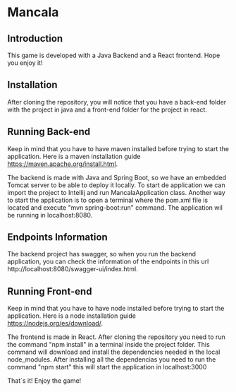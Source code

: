 # Mancala

## Introduction

This game is developed with a Java Backend and a React frontend. Hope you enjoy it!

## Installation 

After cloning the repository, you will notice that you have a back-end folder with the project in java and a front-end folder for the project in react.


## Running Back-end

Keep in mind that you have to have maven installed before trying to start the application. Here is a maven installation guide https://maven.apache.org/install.html. 

The backend is made with Java and Spring Boot, so we have an embedded Tomcat server to be able to deploy it locally. To start de application we can import the project to Intellij and run MancalaApplication class. Another way to start the application is to open a terminal where the pom.xml file is located and execute "mvn spring-boot:run" command. The application wil be running in localhost:8080.

## Endpoints Information

The backend project has swagger, so when you run the backend application, you can check the information of the endpoints in this url http://localhost:8080/swagger-ui/index.html.

## Running Front-end

Keep in mind that you have to have node installed before trying to start the application. Here is a node installation guide https://nodejs.org/es/download/. 

The frontend is made in React. After cloning the repository you need to run the command "npm install" in a terminal inside the project folder. This command will download and install the dependencies needed in the local node_modules. After installing all the dependencias you need to run the command "npm start" this will start the application in localhost:3000

That´s it! Enjoy the game!







